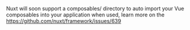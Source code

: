 Nuxt will soon support a composables/ directory to auto import your
Vue composables into your application when used, learn more on the
https://github.com/nuxt/framework/issues/639
